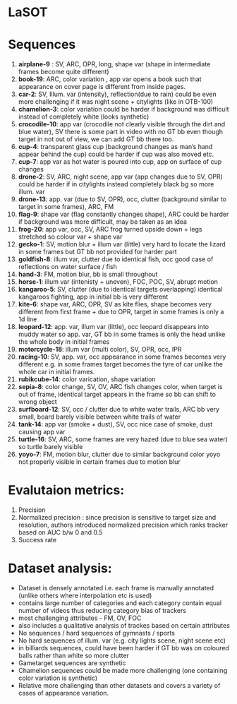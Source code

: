 # LaSOT

# Sequences

1. **airplane-9** : SV, ARC, OPR, long, shape var (shape in intermediate frames become quite different)
2. **book-19**: ARC, color variation , app var
opens a book such that appearance on cover page is different from inside pages. 
3. **car-2**: SV, Illum. var (intensity), reflection(due to rain) 
could be even more challenging if it was night scene + citylights (like in OTB-100)
4. **chamelion-3**: color variation 
could be harder if background was difficult instead of completely white (looks synthetic)
5. **crocodile-10**: app var (crocodile not clearly visible through the dirt and blue water), SV 
there is some part in video with no GT bb even though target in not out of view, we can add GT bb there too.
6. **cup-4**: transparent glass cup (background changes as man’s hand appear behind the cup) could be harder if cup was also moved etc.
7. **cup-7**: app var 
as hot water is poured into cup, app on surface of cup changes
8. **drone-2**: SV, ARC, night scene, app var (app changes due to SV, OPR) 
could be harder if in citylights instead completely black bg so more illum. var
9. **drone-13**: app. var (due to SV, OPR), occ, clutter (background similar to target in some frames), ARC, FM
10. **flag-9**: shape var (flag constantly changes shape), ARC 
could be harder if background was more difficult, may be taken as an idea
11. **frog-20**: app var, occ, SV, ARC
frog turned upside down + legs stretched so colour var + shape var
12. **gecko-1**: SV, motion blur + illum var (little)
very hard to locate the lizard in some frames but GT bb not provided for harder part
13. **goldfish-8**: illum var, clutter due to identical fish, occ
good case of reflections on water surface / fish
14. **hand-3**: FM, motion blur,  bb is small throughout
15. **horse-1**: illum var (intenisty + uneven), FOC, POC, SV, abrupt motion
16. **kangaroo-5**: SV, clutter (due to identical targets overlapping) 
identical kangaroos fighting, app in initial bb is very different
17. **kite-6**: shape var, ARC, OPR, SV 
as kite flies, shape becomes very different from first frame + due to OPR, target in some frames is only a 1d line
18. **leopard-12**: app. var, illum var (little), occ 
leopard disappears into muddy water so app. var, GT bb in some frames is only the head unlike the whole body in initial frames
19. **motorcycle-18**: illum var (multi color), SV, OPR, occ, IPR
20. **racing-10**: SV, app. var, occ 
appearance in some frames becomes very different e.g. in some frames target becomes the tyre of car unlike the whole car in initial frames.
21. **rubikcube-14**: color varication, shape variation
22. **sepia-8**: color change, SV, OV, ARC 
fish changes color, when target is out of frame, identical target appears in the frame so bb can shift to wrong object
23. **surfboard-12**: SV, occ / clutter due to white water trails, ARC
bb very small, board barely visible between white trails of water
24. **tank-14**: app var (smoke + dust), SV, occ 
nice case of smoke, dust causing app var
25. **turtle-16**: SV, ARC, some frames are very hazed (due to blue sea water) so turtle barely visible
26. **yoyo-7**: FM, motion blur, clutter due to similar background color
yoyo not properly visible in certain frames due to motion blur

# Evalutaion metrics:

1. Precision
2. Normalized precision : since precision is sensitive to target size and resolution, authors introduced normalized precision which ranks tracker based on AUC b/w 0 and 0.5
3. Success rate

# Dataset analysis:

- Dataset is densely annotated i.e. each frame is manually annotated (unlike others where interpolation etc is used)
- contains large number of categories and each category contain equal number of videos thus reducing category bias of trackers
- most challenging attributes - FM, OV, FOC
- also includes a qualitative analysis of trackes based on certain attributes
- No sequences / hard sequences of gymnasts / sports
- No hard sequences of illum. var (e.g. city lights scene, night scene etc)
- in billiards sequences, could have been harder if GT bb was on coloured balls rather than white so more clutter
- Gametarget sequences are synthetic
- Chamelion sequences could be made more challenging (one containing color variation is synthetic)
- Relative more challenging than other datasets and covers a variety of cases of appearance variation.
